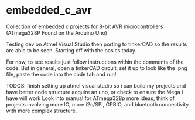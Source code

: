 # embedded_c_avr
Collection of embedded c projects for 8-bit AVR microcontrollers (ATmega328P Found on the Arduino Uno) 

Testing dev on Atmel Visual Studio then porting to tinkerCAD so the results are able to be seen. Starting off with the basics today.

For now, to see results just follow instructions within the comments of the code. But in general, open a tinkerCAD circuit, set it up to look like the .png file, paste the code into the code tab and run!

TODOS: 
    finish setting up atmel visual studio so i can build my projects and have better code structure
    acquire an uno, or check to ensure the Mega i have will work
    Look into manual for ATmega328p more ideas, think of projects involving more IO, more i2c/SPI, GPBIO, and bluetooth connectivity with more complex structure.